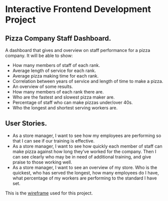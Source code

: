 # Interactive Frontend Development Project
## Pizza Company Staff Dashboard.
A dashboard that gives and overview on staff performance for a pizza company. 
It will be able to show:
- How many members of staff of each rank.
- Average length of service for each rank.
- Average pizza making time for each rank.
- Correlation between years of service and length of time to make a pizza.
- An overview of some results. 
- How many members of each rank there are.
- Who are the fastest and slowest pizza maker are.
- Percentage of staff who can make pizzas under/over 40s.
- Who the longest and shortest serving workers are.
## User Stories.
- As a store manager, I want to see how my employees are performing so that I can see if our training is effective.
- As a store manager, I want to see how quickly each member of staff can make pizza against how long they’ve worked for the company. Then I can see clearly who may be in need of additional training, and give praise to those working well.
- As a store manager, I want to see an overview of my store. Who is the quickest, who has served the longest, how many employees do I have, what percentage of my workers are performing to the standard I have set.

This is the [wireframe](https://imgur.com/a/GfNQQ4L) used for this project.